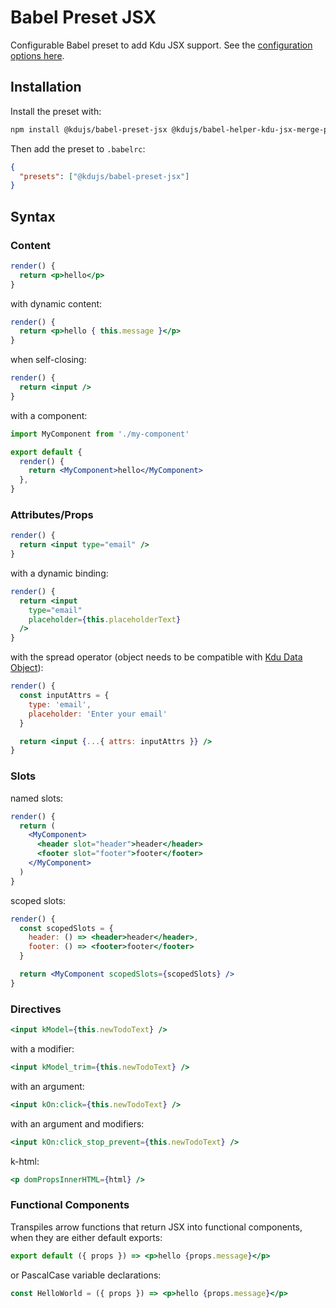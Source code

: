 # Babel Preset JSX

Configurable Babel preset to add Kdu JSX support. See the [configuration options here](./packages/babel-preset-jsx).

## Installation

Install the preset with:

```bash
npm install @kdujs/babel-preset-jsx @kdujs/babel-helper-kdu-jsx-merge-props
```

Then add the preset to `.babelrc`:

```json
{
  "presets": ["@kdujs/babel-preset-jsx"]
}
```

## Syntax

### Content

```jsx
render() {
  return <p>hello</p>
}
```

with dynamic content:

```jsx
render() {
  return <p>hello { this.message }</p>
}
```

when self-closing:

```jsx
render() {
  return <input />
}
```

with a component:

```jsx
import MyComponent from './my-component'

export default {
  render() {
    return <MyComponent>hello</MyComponent>
  },
}
```

### Attributes/Props

```jsx
render() {
  return <input type="email" />
}
```

with a dynamic binding:

```jsx
render() {
  return <input
    type="email"
    placeholder={this.placeholderText}
  />
}
```

with the spread operator (object needs to be compatible with [Kdu Data Object](https://kdujs-v2.web.app/v2/guide/render-function.html#The-Data-Object-In-Depth)):

```jsx
render() {
  const inputAttrs = {
    type: 'email',
    placeholder: 'Enter your email'
  }

  return <input {...{ attrs: inputAttrs }} />
}
```

### Slots

named slots:

```jsx
render() {
  return (
    <MyComponent>
      <header slot="header">header</header>
      <footer slot="footer">footer</footer>
    </MyComponent>
  )
}
```

scoped slots:

```jsx
render() {
  const scopedSlots = {
    header: () => <header>header</header>,
    footer: () => <footer>footer</footer>
  }

  return <MyComponent scopedSlots={scopedSlots} />
}
```

### Directives

```jsx
<input kModel={this.newTodoText} />
```

with a modifier:

```jsx
<input kModel_trim={this.newTodoText} />
```

with an argument:

```jsx
<input kOn:click={this.newTodoText} />
```

with an argument and modifiers:

```jsx
<input kOn:click_stop_prevent={this.newTodoText} />
```

k-html:

```jsx
<p domPropsInnerHTML={html} />
```

### Functional Components

Transpiles arrow functions that return JSX into functional components, when they are either default exports:

```jsx
export default ({ props }) => <p>hello {props.message}</p>
```

or PascalCase variable declarations:

```jsx
const HelloWorld = ({ props }) => <p>hello {props.message}</p>
```
